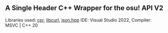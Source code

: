 ## A Single Header C++ Wrapper for the osu! API V2
Libraries used: [cpr](https://github.com/libcpr/cpr), [libcurl](https://github.com/curl/curl), [json.hpp](https://github.com/nlohmann/json/blob/develop/single_include/nlohmann/json.hpp)
IDE: Visual Studio 2022, Compiler: MSVC | C++ 20
